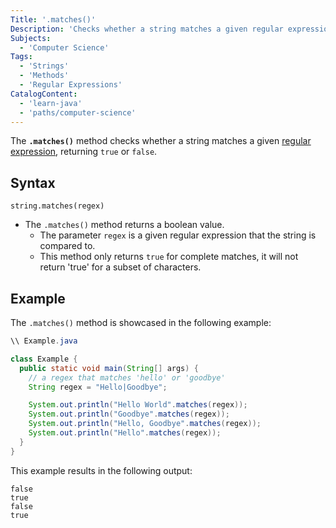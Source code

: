 ```yaml
---
Title: '.matches()'
Description: 'Checks whether a string matches a given regular expression.'
Subjects:
  - 'Computer Science'
Tags:
  - 'Strings'
  - 'Methods'
  - 'Regular Expressions'
CatalogContent:
  - 'learn-java'
  - 'paths/computer-science'
---
```


The **`.matches()`** method checks whether a string matches a given [regular expression](https://www.codecademy.com/resources/docs/general/regular-expressions), returning `true` or `false`.

## Syntax

```pseudo
string.matches(regex)
```

- The `.matches()` method returns a boolean value.
  - The parameter `regex` is a given regular expression that the string is compared to.
  - This method only returns `true` for complete matches, it will not return 'true' for a subset of characters.

## Example

The `.matches()` method is showcased in the following example:

```java
\\ Example.java

class Example {
  public static void main(String[] args) {
    // a regex that matches 'hello' or 'goodbye'
    String regex = "Hello|Goodbye";

    System.out.println("Hello World".matches(regex));
    System.out.println("Goodbye".matches(regex));
    System.out.println("Hello, Goodbye".matches(regex));
    System.out.println("Hello".matches(regex));
  }
}
```

This example results in the following output:

```shell
false
true
false
true
```
